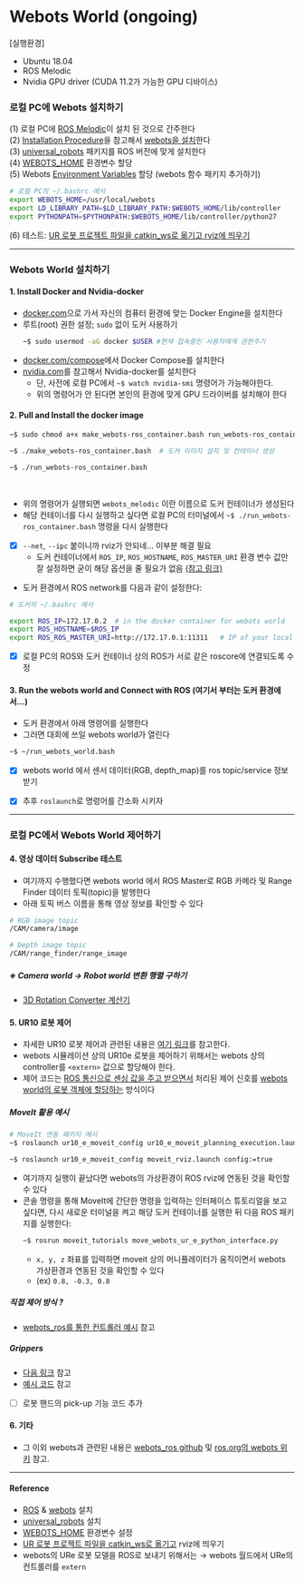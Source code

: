 # Webots World (ongoing)

[실행환경]
* Ubuntu 18.04 
* ROS Melodic  
* Nvidia GPU driver (CUDA 11.2가 가능한 GPU 디바이스)



### 로컬 PC에 Webots 설치하기 
(1) 로컬 PC에 [ROS Melodic](http://wiki.ros.org/melodic)이 설치 된 것으로 간주한다 <br/>
(2) [Installation Procedure](https://cyberbotics.com/doc/guide/installation-procedure#installation-procedure)을 참고해서 [webots을 설치](https://cyberbotics.com/)한다 <br/>
(3) [universal_robots](http://wiki.ros.org/universal_robots) 패키지를 ROS 버전에 맞게 설치한다 <br/>
(4) [WEBOTS_HOME](https://cyberbotics.com/doc/guide/tutorial-8-using-ros) 환경변수 할당<br/>
(5) Webots [Environment Variables](https://www.cyberbotics.com/doc/guide/running-extern-robot-controllers?tab-os=linux&tab-language=python#environment-variables) 할당 (webots 함수 패키지 추가하기)
  ```bash
  # 로컬 PC의 ~/.bashrc 에서 
  export WEBOTS_HOME=/usr/local/webots
  export LD_LIBRARY_PATH=$LD_LIBRARY_PATH:$WEBOTS_HOME/lib/controller
  export PYTHONPATH=$PYTHONPATH:$WEBOTS_HOME/lib/controller/python27
  ```
(6) 테스트: [UR 로봇 프로젝트 파일을 catkin_ws로 옮기고 rviz에 띄우기](https://cyberbotics.com/doc/guide/ure)

***

### Webots World 설치하기 
#### 1. Install Docker and Nvidia-docker 
* [docker.com](https://docs.docker.com/engine/install/ubuntu/)으로 가서 자신의 컴퓨터 환경에 맞는 Docker Engine을 설치한다 
* 루트(root) 권한 설정; ```sudo``` 없이 도커 사용하기 
  ``` bash
  ~$ sudo usermod -aG docker $USER #현재 접속중인 사용자에게 권한주기 
  ```
* [docker.com/compose](https://docs.docker.com/compose/install/)에서 Docker Compose를 설치한다 
* [nvidia.com](https://docs.nvidia.com/datacenter/cloud-native/container-toolkit/install-guide.html#docker)를 참고해서 Nvidia-docker를 설치한다 
  * 단, 사전에 로컬 PC에서 ```~$ watch nvidia-smi``` 명령어가 가능해야한다. 
  * 위의 명령어가 안 된다면 본인의 환경에 맞게 GPU 드라이버를 설치해야 한다 


#### 2. Pull and Install the docker image 
```bash
~$ sudo chmod a+x make_webots-ros_container.bash run_webots-ros_container.bash  # 실행 권한 부여 

~$ ./make_webots-ros_container.bash  # 도커 이미지 설치 및 컨테이너 생성 

~$ ./run_webots-ros_container.bash

```


<br/>

* 위의 명령어가 실행되면 ```webots_melodic``` 이란 이름으로 도커 컨테이너가 생성된다 
* 해당 컨테이너를 다시 실행하고 싶다면 로컬 PC의 터미널에서 ```~$ ./run_webots-ros_container.bash``` 명령을 다시 실행한다 


- [x] ```--net```, ```--ipc``` 붙이니까 rviz가 안되네... 이부분 해결 필요 
  * 도커 컨테이너에서 ```ROS_IP```, ```ROS_HOSTNAME```, ```ROS_MASTER_URI``` 환경 변수 값만 잘 설정하면 굳이 해당 옵션을 줄 필요가 없음 [(참고 링크)](https://www.ybliu.com/2020/05/ros-remote-debgging-and-communication.html)

- 도커 환경에서 ROS network를 다음과 같이 설정한다: 
```bash 
# 도커의 ~/.bashrc 에서 

export ROS_IP=172.17.0.2  # in the docker container for webots world
export ROS_HOSTNAME=$ROS_IP
export ROS_ROS_MASTER_URI=http://172.17.0.1:11311   # IP of your local PC for ROS Master 
```
- [x] 로컬 PC의 ROS와 도커 컨테이너 상의 ROS가 서로 같은 roscore에 연결되도록 수정  
  

#### 3. Run the webots world and Connect with ROS (여기서 부터는 도커 환경에서...)
* 도커 환경에서 아래 명령어를 실행한다
* 그러면 대회에 쓰일 webots world가 열린다 
```bash
~$ ~/run_webots_world.bash
```

- [x] webots world 에서 센서 데이터(RGB, depth_map)를 ros topic/service 정보 받기 
- [x] 추후 ```roslaunch```로 명령어를 간소화 시키자 


***
### 로컬 PC에서 Webots World 제어하기 


#### 4. 영상 데이터 Subscribe 테스트 
* 여기까지 수행했다면 webots world 에서 ROS Master로 RGB 카메라 및 Range Finder 데이터 토픽(topic)을 발행한다 
* 아래 토픽 버스 이름을 통해 영상 정보를 확인할 수 있다 
```bash 
# RGB image topic 
/CAM/camera/image

# Depth image topic 
/CAM/range_finder/range_image
```

##### ※ Camera world → Robot world 변환 행렬 구하기 


* [3D Rotation Converter 계산기](https://www.andre-gaschler.com/rotationconverter/)




#### 5. UR10 로봇 제어
* 자세한 UR10 로봇 제어과 관련된 내용은 [여기 링크](https://cyberbotics.com/doc/guide/ure)를 참고한다. 
* webots 시뮬레이션 상의 UR10e 로봇을 제어하기 위해서는 webots 상의 controller를 ```<extern>``` 값으로 할당해야 한다. 
* 제어 코드는 [ROS 통신으로 센싱 값을 주고 받으면서](https://github.com/cyberbotics/webots_ros/blob/master/scripts/ros_controller.py) 처리된 제어 신호를 [webots world의 로봇 객체에 할당하는](https://github.com/cyberbotics/webots_ros/blob/master/scripts/ros_python.py) 방식이다 

##### MoveIt 활용 예시 


  ```bash  
  # MoveIt 연동 패키지 예시 
  ~$ roslaunch ur10_e_moveit_config ur10_e_moveit_planning_execution.launch
  
  ~$ roslaunch ur10_e_moveit_config moveit_rviz.launch config:=true   
  ```
* 여기까지 실행이 끝났다면 webots의 가상환경이 ROS rviz에 연동된 것을 확인할 수 있다 
* 콘솔 명령을 통해 MoveIt에 간단한 명령을 입력하는 인터페이스 튜토리얼을 보고 싶다면, 다시 새로운 터미널을 켜고 해당 도커 컨테이너를 실행한 뒤 다음 ROS 패키지를 실행한다: 
  ```bash
  ~$ rosrun moveit_tutorials move_webots_ur_e_python_interface.py  
  ```
  * ```x, y, z``` 좌표를 입력하면 moveit 상의 머니퓰레이터가 움직이면서 webots 가상환경과 연동된 것을 확인할 수 있다 
  * (ex) ```0.8, -0.3, 0.8``` 

##### 직접 제어 방식 ?
* [webots_ros를 통한 컨트롤러 예시](https://github.com/cyberbotics/webots_ros/tree/master/scripts) 참고 

##### Grippers 
* [다음 링크](https://cyberbotics.com/doc/guide/gripper-actuators#robotiq-3f-gripper) 참고
* [예시 코드](https://github.com/cyberbotics/webots/blob/master/projects/robots/universal_robots/controllers/ure_can_grasper/ure_can_grasper.c) 참고 


- [ ] 로봇 핸드의 pick-up 기능 코드 추가 


#### 6. 기타 
* 그 이외 webots과 관련된 내용은 [webots_ros github](https://github.com/cyberbotics/webots_ros) 및 [ros.org의 webots 위키](http://wiki.ros.org/webots) 참고. 



***

#### Reference 
* [ROS](http://wiki.ros.org/Distributions) & [webots](https://cyberbotics.com/) 설치 
* [universal_robots](http://wiki.ros.org/universal_robots) 설치 
* [WEBOTS_HOME](https://cyberbotics.com/doc/guide/tutorial-8-using-ros) 환경변수 설정 
* [UR 로봇 프로젝트 파일을 catkin_ws로 옮기고](https://cyberbotics.com/doc/guide/ure) rviz에 띄우기 
* webots의  URe 로봇 모델을 ROS로 보내기 위해서는 → webots 월드에서 URe의 컨트롤러를 ```extern```

